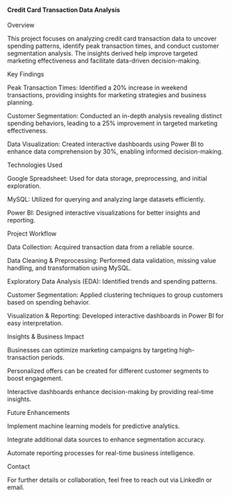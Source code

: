 #### Credit Card Transaction Data Analysis

Overview

This project focuses on analyzing credit card transaction data to uncover spending patterns, identify peak transaction times, and conduct customer segmentation analysis. The insights derived help improve targeted marketing effectiveness and facilitate data-driven decision-making.

Key Findings

Peak Transaction Times: Identified a 20% increase in weekend transactions, providing insights for marketing strategies and business planning.

Customer Segmentation: Conducted an in-depth analysis revealing distinct spending behaviors, leading to a 25% improvement in targeted marketing effectiveness.

Data Visualization: Created interactive dashboards using Power BI to enhance data comprehension by 30%, enabling informed decision-making.

Technologies Used

Google Spreadsheet: Used for data storage, preprocessing, and initial exploration.

MySQL: Utilized for querying and analyzing large datasets efficiently.

Power BI: Designed interactive visualizations for better insights and reporting.

Project Workflow

Data Collection: Acquired transaction data from a reliable source.

Data Cleaning & Preprocessing: Performed data validation, missing value handling, and transformation using MySQL.

Exploratory Data Analysis (EDA): Identified trends and spending patterns.

Customer Segmentation: Applied clustering techniques to group customers based on spending behavior.

Visualization & Reporting: Developed interactive dashboards in Power BI for easy interpretation.

Insights & Business Impact

Businesses can optimize marketing campaigns by targeting high-transaction periods.

Personalized offers can be created for different customer segments to boost engagement.

Interactive dashboards enhance decision-making by providing real-time insights.

Future Enhancements

Implement machine learning models for predictive analytics.

Integrate additional data sources to enhance segmentation accuracy.

Automate reporting processes for real-time business intelligence.

Contact

For further details or collaboration, feel free to reach out via LinkedIn or email.
